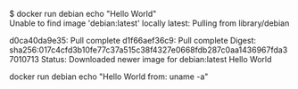 $ docker run debian echo "Hello World"          
Unable to find image 'debian:latest' locally
latest: Pulling from library/debian

d0ca40da9e35: Pull complete 
d1f66aef36c9: Pull complete 
Digest: sha256:017c4cfd3b10fe77c37a515c38f4327e0668fdb287c0aa1436967fda37010713
Status: Downloaded newer image for debian:latest
Hello World




docker run debian echo "Hello World from: uname -a"